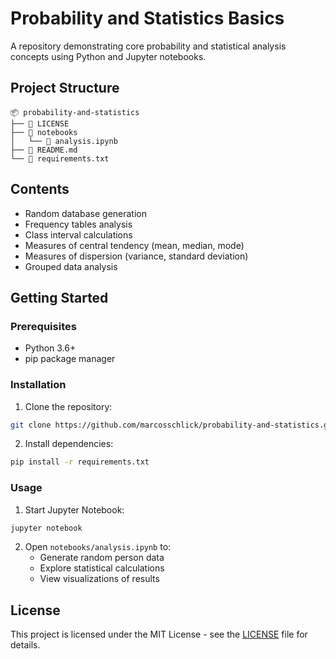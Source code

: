 # Probability and Statistics Basics

A repository demonstrating core probability and statistical analysis concepts using Python and Jupyter notebooks.

## Project Structure
```
📦 probability-and-statistics
├── 📄 LICENSE
├── 📁 notebooks
│   └── 📄 analysis.ipynb
├── 📄 README.md
└── 📄 requirements.txt
```

## Contents
- Random database generation
- Frequency tables analysis
- Class interval calculations
- Measures of central tendency (mean, median, mode)
- Measures of dispersion (variance, standard deviation)
- Grouped data analysis

## Getting Started

### Prerequisites
- Python 3.6+
- pip package manager

### Installation
1. Clone the repository:
```bash
git clone https://github.com/marcosschlick/probability-and-statistics.git
```

2. Install dependencies:
```bash
pip install -r requirements.txt
```

### Usage
1. Start Jupyter Notebook:
```bash
jupyter notebook
```

2. Open `notebooks/analysis.ipynb` to:
   - Generate random person data
   - Explore statistical calculations
   - View visualizations of results

## License
This project is licensed under the MIT License - see the [LICENSE](LICENSE) file for details.
